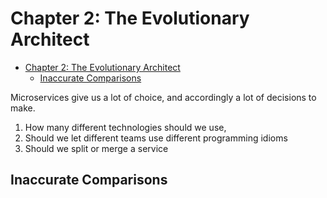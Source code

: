 # Chapter 2: The Evolutionary Architect

- [Chapter 2: The Evolutionary Architect](#chapter-2-the-evolutionary-architect)
  - [Inaccurate Comparisons](#inaccurate-comparisons)

Microservices give us a lot of choice, and accordingly a lot of decisions to make.

1. How many different technologies should we use,
2. Should we let different teams use different programming idioms
3. Should we split or merge a service

## Inaccurate Comparisons